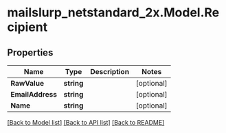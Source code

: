 # mailslurp_netstandard_2x.Model.Recipient

## Properties

Name | Type | Description | Notes
------------ | ------------- | ------------- | -------------
**RawValue** | **string** |  | [optional] 
**EmailAddress** | **string** |  | [optional] 
**Name** | **string** |  | [optional] 

[[Back to Model list]](../README#documentation-for-models) [[Back to API list]](../README#documentation-for-api-endpoints) [[Back to README]](../README)

